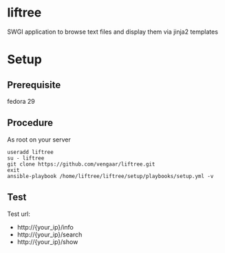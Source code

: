 # liftree
SWGI application to browse text files and display them via jinja2 templates

# Setup

## Prerequisite

fedora 29

## Procedure
As root on your server

~~~~
useradd liftree
su - liftree
git clone https://github.com/vengaar/liftree.git
exit
ansible-playbook /home/liftree/liftree/setup/playbooks/setup.yml -v
~~~~

## Test
Test url:

* http://{your_ip}/info
* http://{your_ip}/search
* http://{your_ip}/show
